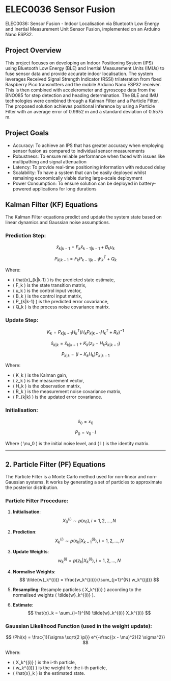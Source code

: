 # ELEC0036 Sensor Fusion
ELEC0036: Sensor Fusion - Indoor Localisation via Bluetooth Low Energy and Inertial Measurement Unit Sensor Fusion, implemented on an Arduino Nano ESP32. 

## Project Overview
This project focuses on developing an Indoor Positioning System (IPS) using Bluetooth Low Energy (BLE) and Inertial Measurement Units (IMUs) to fuse sensor data and provide accurate indoor localisation. The system leverages Received Signal Strength Indicator (RSSI) trilateration from fixed Raspberry Pico transmitters and the mobile Arduino Nano ESP32 receiver. This is then combined with accelerometer and gyroscope data from the BNO085 for step detection and heading determination. The BLE and IMU technologies were combined through a Kalman Filter and a Particle Filter. The proposed solution achieves positional inference by using a Particle Filter with an average error of 0.9952 m and a standard deviation of 0.5575 m.

## Project Goals
- Accuracy: To achieve an IPS that has greater accuracy when employing sensor
fusion as compared to individual sensor measurements
- Robustness: To ensure reliable performance when faced with issues like multipathing and signal attenuation
- Latency: To provide real-time positioning information with reduced delay
- Scalability: To have a system that can be easily deployed whilst remaining economically viable during large-scale deployment
- Power Consumption: To ensure solution can be deployed in battery-powered
applications for long durations

## Kalman Filter (KF) Equations
The Kalman Filter equations predict and update the system state based on linear dynamics and Gaussian noise assumptions.

### **Prediction Step:**

$$
  \hat{x}_{k|k-1} = F_{k}\hat{x}_{k-1|k-1} + B_{k}u_{k}
$$

$$
P_{k|k-1} = F_k P_{k-1|k-1} F_k^T + Q_k
$$

Where:
- \( \hat{x}_{k|k-1} \) is the predicted state estimate,
- \( F_k \) is the state transition matrix,
- \( u_k \) is the control input vector,
- \( B_k \) is the control input matrix,
- \( P_{k|k-1} \) is the predicted error covariance,
- \( Q_k \) is the process noise covariance matrix.

### **Update Step:**

$$
K_k = P_{k|k-1} H_k^T \left( H_k P_{k|k-1} H_k^T + R_k \right)^{-1}
$$

$$
\hat{x}_{k|k} = \hat{x}_{k|k-1} + K_k \left( z_k - H_k \hat{x}_{k|k-1} \right)
$$

$$
P_{k|k} = (I - K_k H_k) P_{k|k-1}
$$

Where:
- \( K_k \) is the Kalman gain,
- \( z_k \) is the measurement vector,
- \( H_k \) is the observation matrix,
- \( R_k \) is the measurement noise covariance matrix,
- \( P_{k|k} \) is the updated error covariance.

### **Initialisation:**

$$
\hat{x}_0 = x_0
$$

$$
P_0 = \nu_0 \cdot I
$$

Where \( \nu_0 \) is the initial noise level, and \( I \) is the identity matrix.

---

## 2. **Particle Filter (PF) Equations**
The Particle Filter is a Monte Carlo method used for non-linear and non-Gaussian systems. It works by generating a set of particles to approximate the posterior distribution.

### **Particle Filter Procedure**:

1. **Initialisation**: 
   $$ X_0^{(i)} \sim p(x_0), \, i = 1, 2, \dots, N $$

2. **Prediction**:
   $$ X_k^{(i)} \sim p(x_k | X_{k-1}^{(i)}), \, i = 1, 2, \dots, N $$

3. **Update Weights**:
   $$ w_k^{(i)} = p(z_k | X_k^{(i)}), \, i = 1, 2, \dots, N $$

4. **Normalise Weights**:
   $$ \tilde{w}_k^{(i)} = \frac{w_k^{(i)}}{\sum_{j=1}^{N} w_k^{(j)}} $$

5. **Resampling**:
   Resample particles \( X_k^{(i)} \) according to the normalised weights \( \tilde{w}_k^{(i)} \).

6. **Estimate**:
   $$ \hat{x}_k = \sum_{i=1}^{N} \tilde{w}_k^{(i)} X_k^{(i)} $$

### **Gaussian Likelihood Function** (used in the weight update):

$$
\Phi(x) = \frac{1}{\sigma \sqrt{2 \pi}} e^{-\frac{(x - \mu)^2}{2 \sigma^2}}
$$

Where:
- \( X_k^{(i)} \) is the i-th particle,
- \( w_k^{(i)} \) is the weight for the i-th particle,
- \( \hat{x}_k \) is the estimated state.

